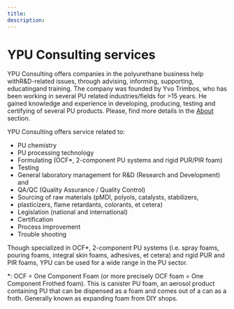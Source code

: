 ```yaml
---
title:
description:
---
```


# YPU Consulting services

YPU Consulting offers companies in the polyurethane business help withR&D-related issues, through advising, informing, supporting, educatingand training. The company was founded by Yvo Trimbos, who has been working in several PU related industries/fields for >15 years. He gained knowledge and experience in developing, producing, testing and certifying of several PU products. Please, find more details in the [About](/about.html) section.

YPU Consulting offers service related to:

+ PU chemistry
+ PU processing technology
+ Formulating (OCF*, 2-component PU systems and rigid PUR/PIR foam)
+ Testing
+ General laboratory management for R&D (Research and Development) and
+ QA/QC  (Quality Assurance / Quality Control)
+ Sourcing of raw materials (pMDI, polyols, catalysts, stabilizers,
+ plasticizers, flame retardants, colorants, et cetera)
+ Legislation (national and international)
+ Certification
+ Process improvement
+ Trouble shooting

Though specialized in OCF*, 2-component PU systems (i.e. spray foams, pouring foams, integral skin foams, adhesives, et cetera) and rigid PUR and PIR foams, YPU can be used for a wide range in the PU sector.

<div class="footnote">
*: OCF = One Component Foam (or more precisely OCF foam = One Component Frothed foam). This is canister PU foam, an aerosol product containing PU that can be dispensed as a foam and comes out of a can as a froth. Generally known as expanding foam from DIY shops.
</div>
